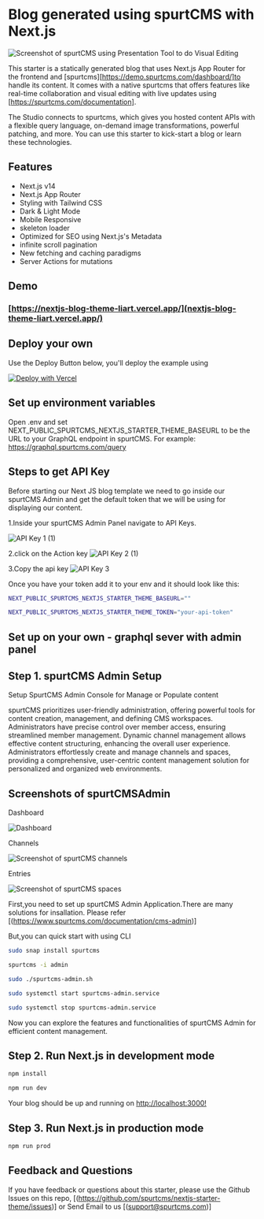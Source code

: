 # Blog generated using spurtCMS with Next.js 

![Screenshot of spurtCMS using Presentation Tool to do Visual Editing](https://www.spurtcms.com/spurtcms-starter-template.jpg)

This starter is a statically generated blog that uses Next.js App Router for the frontend and [spurtcms][https://demo.spurtcms.com/dashboard/]to handle its content. It comes with a native spurtcms that offers features like real-time collaboration and visual editing with live updates using [https://spurtcms.com/documentation].

The Studio connects to spurtcms, which gives you hosted content APIs with a flexible query language, on-demand image transformations, powerful patching, and more. You can use this starter to kick-start a blog or learn these technologies.

## Features

- Next.js v14
- Next.js App Router
- Styling with Tailwind CSS
- Dark & Light Mode
- Mobile Responsive
- skeleton loader 
- Optimized for SEO using Next.js's Metadata
- infinite scroll pagination
- New fetching and caching paradigms
- Server Actions for mutations



## Demo

### [https://nextjs-blog-theme-liart.vercel.app/](nextjs-blog-theme-liart.vercel.app/)




## Deploy your own

Use the Deploy Button below, you'll deploy the example using 

[![Deploy with Vercel](https://vercel.com/button)](https://vercel.com/new/clone?repository-url=https%3A%2F%2Fgithub.com%2Fspurtcms%2Fnextjs-blog-theme-liart)


## Set up environment variables

Open .env and set  NEXT_PUBLIC_SPURTCMS_NEXTJS_STARTER_THEME_BASEURL  to  be the URL to your GraphQL endpoint in spurtCMS. For example:
 https://graphql.spurtcms.com/query
 
## Steps to get API Key
 
 Before starting our Next JS blog template we need to go inside our spurtCMS Admin and get the default token that we will be using for displaying our content.

1.Inside your spurtCMS Admin Panel navigate to API Keys.

![API Key 1 (1)](https://github.com/user-attachments/assets/b3806e8f-1dcd-4f75-88fe-8366b3036d47)



2.click on the Action key
![API Key 2 (1)](https://github.com/user-attachments/assets/7976ebe4-40f9-4c65-b99b-195e73ca2f9a)

3.Copy the api key
![API Key 3](https://github.com/user-attachments/assets/a3d34ac1-7243-4931-8a09-6c40c2d005b4)



Once you have your token add it to your env and it should look like this:



```bash
NEXT_PUBLIC_SPURTCMS_NEXTJS_STARTER_THEME_BASEURL=""
```

```bash
NEXT_PUBLIC_SPURTCMS_NEXTJS_STARTER_THEME_TOKEN="your-api-token"
```



## Set up on your own - graphql sever with admin panel

## Step 1. spurtCMS Admin Setup

Setup SpurtCMS Admin Console for Manage or Populate content

spurtCMS prioritizes user-friendly administration, offering powerful tools for content creation, management, and defining CMS workspaces. Administrators have precise control over member access, ensuring streamlined member management. Dynamic channel management allows effective content structuring, enhancing the overall user experience. Administrators effortlessly create and manage channels and spaces, providing a comprehensive, user-centric content management solution for personalized and organized web
environments.

## Screenshots of spurtCMSAdmin
Dashboard

![Dashboard](https://dev.spurtcms.com/public/img/default-channel-banner1.svg)


Channels

![Screenshot of spurtCMS channels](	https://dev.spurtcms.com/public/img/create-category-banner.svg)

Entries

![Screenshot of spurtCMS spaces](	https://dev.spurtcms.com/public/img/entries-banner.svg)





First,you need to set up spurtCMS Admin Application.There are many solutions for insallation.
Please refer [(https://www.spurtcms.com/documentation/cms-admin)] 

But,you can quick start with using CLI

```bash
sudo snap install spurtcms
```
```bash
spurtcms -i admin
```
```bash
sudo ./spurtcms-admin.sh
```
```bash
sudo systemctl start spurtcms-admin.service
```
```bash
sudo systemctl stop spurtcms-admin.service
```
Now you can explore the features and functionalities of spurtCMS Admin for efficient content management.

## Step 2. Run Next.js in development mode
```bash
npm install 
```
```bash
npm run dev
```
Your blog should be up and running on [http://localhost:3000!](http://localhost:3000!)


## Step 3. Run Next.js in production mode
```bash
npm run prod
```

## Feedback and Questions
If you have feedback or questions about this starter, please use the Github Issues on this repo, [(https://github.com/spurtcms/nextjs-starter-theme/issues)]
or Send Email to us [(support@spurtcms.com)]

